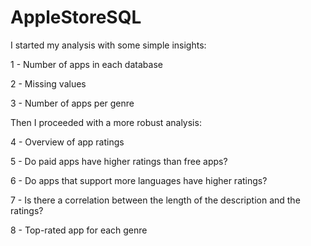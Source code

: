 # AppleStoreSQL

I started my analysis with some simple insights:

1 - Number of apps in each database

2 - Missing values

3 - Number of apps per genre

Then I proceeded with a more robust analysis:

4 - Overview of app ratings

5 - Do paid apps have higher ratings than free apps?

6 - Do apps that support more languages have higher ratings?

7 - Is there a correlation between the length of the description and the ratings?

8 - Top-rated app for each genre

